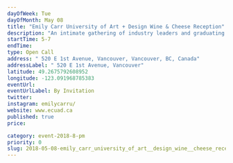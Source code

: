 ```yaml
---
dayOfWeek: Tue
dayOfMonth: May 08
title: "Emily Carr University of Art + Design Wine & Cheese Reception"
description: "An intimate gathering of industry leaders and graduating design students from Emily Carr University of Art + Design to celebrate the globally significant design industry in Vancouver on the occasion of Vancouver Design Week. <br> <br> The event is co-hosted by Vancouver Design Week and the Shumka Centre for Creative Entrepreneurship at Emily Carr University of Art + Design. "
startTime: 5-7
endTime: 
type: Open Call
address: " 520 E 1st Avenue, Vancouver, Vancouver, BC, Canada"
addressLabel: " 520 E 1st Avenue, Vancouver"
latitude: 49.2675792608952
longitude: -123.091968785383
eventUrl: 
eventUrlLabel: By Invitation
twitter: 
instagram: emilycarru/
website: www.ecuad.ca
published: true
price: 

category: event-2018-8-pm
priority: 0
slug: 2018-05-08-emily_carr_university_of_art__design_wine__cheese_reception
---
```


